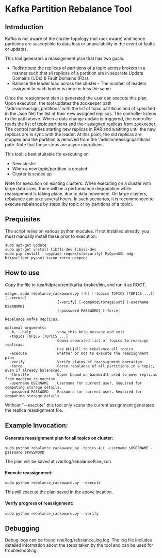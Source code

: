 # Kafka Partition Rebalance Tool

## Introduction
Kafka is not aware of the cluster topology (not rack aware) and hence partitions are susceptible to data loss or unavailability in the event of faults or updates. 

This tool generates a reassignment plan that has two goals:
- Redistribute the replicas of partitions of a topic across brokers in a manner such that all replicas of a partition are in separate Update Domains (UDs) & Fault Domains (FDs).
- Balance the leader load across the cluster - The number of leaders assigned to each broker is more or less the same. 

Once the reasignment plan is generated the user can execute this plan. Upon execution, the tool updates the zookeeper path '/admin/reassign_partitions' with the list of topic partitions and (if specified in the Json file) the list of their new assigned replicas. The controller listens to the path above. When a data change update is triggered, the controller reads the list of topic partitions and their assigned replicas from zookeeper. The control handles starting new replicas in RAR and waititing until the new replicas are in sync with the leader. At this point, the old replicas are stopped and the partition is removed from the '/admin/reassignpartitions' path. Note that these steps are async operations.

This tool is best stuitable for executing on 
- New cluster
- When a new topic/partition is created
- Cluster is scaled up

Note for execution on existing clusters:
When executing on a cluster with large data sizes, there will be a performance degradation while reassignment is taking place, due to data movement. On large clusters, rebalance can take several hours. In such scenarios, it is recommended to execute rebalance by steps (by topic or by partitions of a topic).

## Prequisites
The script relies on various python modules. If not installed already, you must manually install these prior to execution:
```
sudo apt-get update
sudo apt-get install libffi-dev libssl-dev
sudo pip install --upgrade requests[security] PyOpenSSL ndg-httpsclient pyasn1 kazoo retry pexpect
```

## How to use
Copy the file to /usr/hdp/current/kafka-broker/bin, and run it as ROOT.

```
usage: sudo rebalance_rackaware.py [-h] [-topics TOPICS [TOPICS ...]] [-execute]
                        [-verify] [-computeStorageCost] [-username USERNAME]
                        [-password PASSWORD] [-force]

Rebalance Kafka Replicas.

optional arguments:
  -h, --help            show this help message and exit
  -topics TOPICS [TOPICS ...]
                        Comma separated list of topics to reassign replicas.
                        Use ALL|all to rebalance all topics
  -execute              whether or not to execute the reassignment plan
  -verify               Verify status of reassignment operation
  -force                Force rebalance of all partitions in a topic, even if already balanaced.
  -throttle             Upper bound on bandwidth used to move replicas from machine to machine.
  -username USERNAME    Username for current user. Required for computing storage details.
  -password PASSWORD    Password for current user. Required for computing storage details.
```

Without "--execute" this tool only scans the current assignment generates the replica reassignment file.

## Example Invocation:

#### Generate reassignment plan for all topics on cluster:

```sudo python rebalance_rackaware.py -topics ALL -username $USERNAME -password $PASSWORD```

The plan will be saved at /var/log/rebalancePlan.json

#### Execute reassignment:

```sudo python rebalance_rackaware.py --execute```

This will execute the plan saved in the above location.

#### Verify progress of reassignment:

```sudo python rebalance_rackaware.py --verify```


## Debugging
Debug logs can be found /var/log/rebalance_log.log.
The log file includes detailed information about the steps taken by the tool and can be used for troubleshooting.